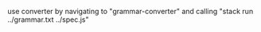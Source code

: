 use converter by navigating to "grammar-converter" and calling "stack run ../grammar.txt ../spec.js"